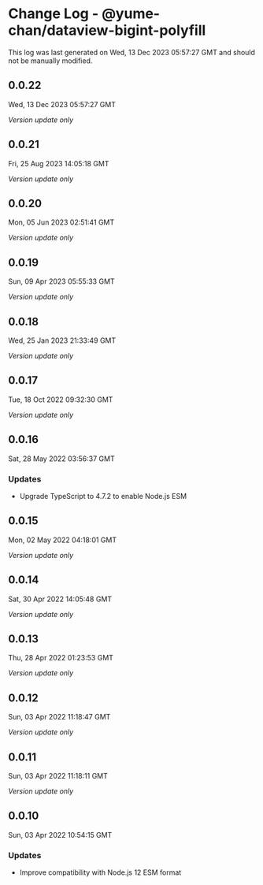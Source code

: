 # Change Log - @yume-chan/dataview-bigint-polyfill

This log was last generated on Wed, 13 Dec 2023 05:57:27 GMT and should not be manually modified.

## 0.0.22
Wed, 13 Dec 2023 05:57:27 GMT

_Version update only_

## 0.0.21
Fri, 25 Aug 2023 14:05:18 GMT

_Version update only_

## 0.0.20
Mon, 05 Jun 2023 02:51:41 GMT

_Version update only_

## 0.0.19
Sun, 09 Apr 2023 05:55:33 GMT

_Version update only_

## 0.0.18
Wed, 25 Jan 2023 21:33:49 GMT

_Version update only_

## 0.0.17
Tue, 18 Oct 2022 09:32:30 GMT

_Version update only_

## 0.0.16
Sat, 28 May 2022 03:56:37 GMT

### Updates

- Upgrade TypeScript to 4.7.2 to enable Node.js ESM

## 0.0.15
Mon, 02 May 2022 04:18:01 GMT

_Version update only_

## 0.0.14
Sat, 30 Apr 2022 14:05:48 GMT

_Version update only_

## 0.0.13
Thu, 28 Apr 2022 01:23:53 GMT

_Version update only_

## 0.0.12
Sun, 03 Apr 2022 11:18:47 GMT

_Version update only_

## 0.0.11
Sun, 03 Apr 2022 11:18:11 GMT

_Version update only_

## 0.0.10
Sun, 03 Apr 2022 10:54:15 GMT

### Updates

- Improve compatibility with Node.js 12 ESM format

